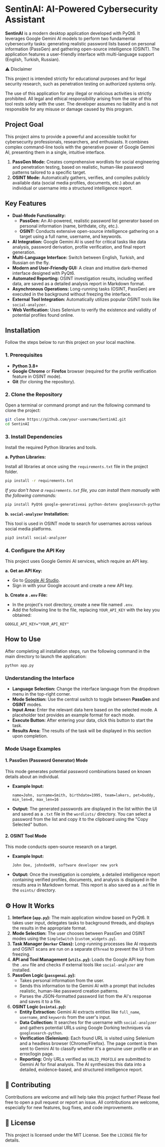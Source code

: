 # SentinAI: AI-Powered Cybersecurity Assistant

  **SentinAI** is a modern desktop application developed with PyQt6. It leverages Google Gemini AI models to perform two fundamental cybersecurity tasks: generating realistic password lists based on personal information (PassGen) and gathering open-source intelligence (OSINT). The application features a user-friendly interface with multi-language support (English, Turkish, Russian).

⚠️ Disclaimer

This project is intended strictly for educational purposes and for legal security research, such as penetration testing on authorized systems only.

The use of this application for any illegal or malicious activities is strictly prohibited. All legal and ethical responsibility arising from the use of this tool rests solely with the user. The developer assumes no liability and is not responsible for any misuse or damage caused by this program.

## Project Goal

This project aims to provide a powerful and accessible toolkit for cybersecurity professionals, researchers, and enthusiasts. It combines complex command-line tools with the generative power of Google Gemini AI, presenting them in a single, intuitive interface.

1.  **PassGen Mode:** Creates comprehensive wordlists for social engineering and penetration testing, based on realistic, human-like password patterns tailored to a specific target.
2.  **OSINT Mode:** Automatically gathers, verifies, and compiles publicly available data (social media profiles, documents, etc.) about an individual or username into a structured intelligence report.

## Key Features

  * **Dual-Mode Functionality:**
      * **PassGen:** An AI-powered, realistic password list generator based on personal information (name, birthdate, city, etc.).
      * **OSINT:** Conducts extensive open-source intelligence gathering on a target using a full name, username, and keywords.
  * **AI Integration:** Google Gemini AI is used for critical tasks like data analysis, password derivation, profile verification, and final report generation.
  * **Multi-Language Interface:** Switch between English, Turkish, and Russian on the fly.
  * **Modern and User-Friendly GUI:** A clean and intuitive dark-themed interface designed with PyQt6.
  * **Automated Reporting:** OSINT investigation results, including verified data, are saved as a detailed analysis report in Markdown format.
  * **Asynchronous Operations:** Long-running tasks (OSINT, PassGen) are executed in the background without freezing the interface.
  * **External Tool Integration:** Automatically utilizes popular OSINT tools like `social-analyzer`.
  * **Web Verification:** Uses Selenium to verify the existence and validity of potential profiles found online.

## Installation

Follow the steps below to run this project on your local machine.

### 1\. Prerequisites

  * **Python 3.8+**
  * **Google Chrome** or **Firefox** browser (required for the profile verification feature in OSINT mode).
  * **Git** (for cloning the repository).

### 2\. Clone the Repository

Open a terminal or command prompt and run the following command to clone the project:

```bash
git clone https://github.com/your-username/SentinAI.git
cd SentinAI
```

### 3\. Install Dependencies

Install the required Python libraries and tools.

**a. Python Libraries:**

Install all libraries at once using the `requirements.txt` file in the project folder.

```bash
pip install -r requirements.txt
```

*If you don't have a `requirements.txt` file, you can install them manually with the following commands:*

```bash
pip install PyQt6 google-generativeai python-dotenv googlesearch-python beautifulsoup4 selenium
```

**b. `social-analyzer` Installation:**

This tool is used in OSINT mode to search for usernames across various social media platforms.

```bash
pip3 install social-analyzer
```

### 4\. Configure the API Key

This project uses Google Gemini AI services, which require an API key.

**a. Get an API Key:**

  - Go to [Google AI Studio](https://aistudio.google.com/app/apikey).
  - Sign in with your Google account and create a new API key.

**b. Create a `.env` File:**

  - In the project's root directory, create a new file named `.env`.
  - Add the following line to the file, replacing `YOUR_API_KEY` with the key you obtained:

<!-- end list -->

```
GOOGLE_API_KEY="YOUR_API_KEY"
```

## How to Use

After completing all installation steps, run the following command in the main directory to launch the application:

```bash
python app.py
```

### Understanding the Interface

  * **Language Selection:** Change the interface language from the dropdown menu in the top-right corner.
  * **Mode Selection:** Use the central switch to toggle between **PassGen** and **OSINT** modes.
  * **Input Area:** Enter the relevant data here based on the selected mode. A placeholder text provides an example format for each mode.
  * **Execute Button:** After entering your data, click this button to start the task.
  * **Results Area:** The results of the task will be displayed in this section upon completion.

### Mode Usage Examples

#### 1\. PassGen (Password Generator) Mode

This mode generates potential password combinations based on known details about an individual.

  * **Example Input:**
    ```
    name=John, surname=Smith, birthdate=1995, team=lakers, pet=buddy, min_len=8, max_len=16
    ```
  * **Output:** The generated passwords are displayed in the list within the UI and saved as a `.txt` file in the `wordlists/` directory. You can select a password from the list and copy it to the clipboard using the "Copy Selected" button.

#### 2\. OSINT Tool Mode

This mode conducts open-source research on a target.

  * **Example Input:**
    ```
    John Doe, johndoe99, software developer new york
    ```
  * **Output:** Once the investigation is complete, a detailed intelligence report containing verified profiles, documents, and analysis is displayed in the results area in Markdown format. This report is also saved as a `.md` file in the `osints/` directory.

## ⚙️ How It Works

1.  **Interface (`app.py`):** The main application window based on PyQt6. It takes user input, delegates tasks to background threads, and displays the results in the appropriate format.
2.  **Mode Selection:** The user chooses between PassGen and OSINT modes using the `SimpleSwitch` (`custom_widgets.py`).
3.  **Task Manager (`Worker` Class):** Long-running processes like AI requests and OSINT scans are run on a separate `QThread` to prevent the UI from freezing.
4.  **API and Tool Management (`utils.py`):** Loads the Google API key from the `.env` file and checks if external tools like `social-analyzer` are installed.
5.  **PassGen Logic (`passgenai.py`):**
      * Takes personal information from the user.
      * Sends this information to the Gemini AI with a prompt that includes realistic, human-like password creation patterns.
      * Parses the JSON-formatted password list from the AI's response and saves it to a file.
6.  **OSINT Logic (`osintai.py`):**
      * **Entity Extraction:** Gemini AI extracts entities like `full_name`, `username`, and `keywords` from the user's input.
      * **Data Collection:** It searches for the username with `social-analyzer` and gathers potential URLs using Google Dorking techniques via `googlesearch-python`.
      * **Verification (Selenium):** Each found URL is visited using Selenium and a headless browser (Chrome/Firefox). The page content is then sent to Gemini AI to classify whether it's a genuine user profile or an error/login page.
      * **Reporting:** Only URLs verified as `VALID_PROFILE` are submitted to Gemini AI for final analysis. The AI synthesizes this data into a detailed, evidence-based, and structured intelligence report.

## 🤝 Contributing

Contributions are welcome and will help take this project further\! Please feel free to open a pull request or report an issue. All contributions are welcome, especially for new features, bug fixes, and code improvements.

## 📄 License

This project is licensed under the MIT License. See the `LICENSE` file for details.
